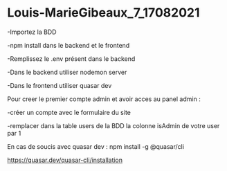 # Louis-MarieGibeaux_7_17082021

-Importez la BDD

-npm install dans le backend et le frontend

-Remplissez le .env présent dans le backend

-Dans le backend utiliser nodemon server

-Dans le frontend utiliser quasar dev

Pour creer le premier compte admin et avoir acces au panel admin :

-créer un compte avec le formulaire du site

-remplacer dans la table users de la BDD la colonne isAdmin de votre user par 1


En cas de soucis avec quasar dev :
npm install -g @quasar/cli

https://quasar.dev/quasar-cli/installation
